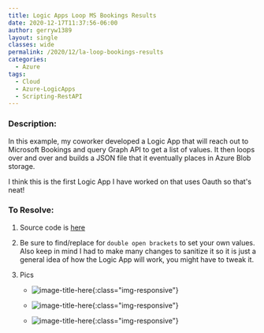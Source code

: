 ```yaml
---
title: Logic Apps Loop MS Bookings Results
date: 2020-12-17T11:37:56-06:00
author: gerryw1389
layout: single
classes: wide
permalink: /2020/12/la-loop-bookings-results
categories:
  - Azure
tags:
  - Cloud
  - Azure-LogicApps
  - Scripting-RestAPI
---
```

<!--more-->

### Description:

In this example, my coworker developed a Logic App that will reach out to Microsoft Bookings and query Graph API to get a list of values. It then loops over and over and builds a JSON file that it eventually places in Azure Blob storage.

I think this is the first Logic App I have worked on that uses Oauth so that's neat!

### To Resolve:

1. Source code is [here](https://github.com/gerryw1389/terraform-examples/tree/main/logic-apps/oauth-example-loop-bookings-results/oauth-example-loop-bookings-results.json)

2. Be sure to find/replace for `double open brackets` to set your own values. Also keep in mind I had to make many changes to sanitize it so it is just a general idea of how the Logic App will work, you might have to tweak it.

3. Pics

   - ![image-title-here](https://automationadmin.com/assets/images/uploads/2020/12/booking1.jpg){:class="img-responsive"}

   - ![image-title-here](https://automationadmin.com/assets/images/uploads/2020/12/booking2.jpg){:class="img-responsive"}

   - ![image-title-here](https://automationadmin.com/assets/images/uploads/2020/12/booking3.jpg){:class="img-responsive"}
